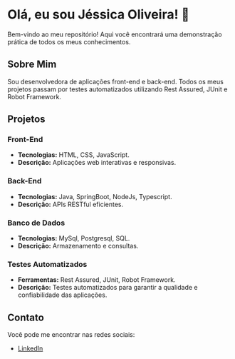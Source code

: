 # Olá, eu sou Jéssica Oliveira! 👋

Bem-vindo ao meu repositório! Aqui você encontrará uma demonstração prática de todos os meus conhecimentos.

## Sobre Mim

Sou desenvolvedora de aplicações front-end e back-end. Todos os meus projetos passam por testes automatizados utilizando Rest Assured, JUnit e Robot Framework.

## Projetos

### Front-End

- **Tecnologias:** HTML, CSS, JavaScript.
- **Descrição:** Aplicações web interativas e responsivas.

### Back-End

- **Tecnologias:** Java, SpringBoot, NodeJs, Typescript.
- **Descrição:** APIs RESTful eficientes.

### Banco de Dados

- **Tecnologias:** MySql, Postgresql, SQL.
- **Descrição:** Armazenamento e consultas.


### Testes Automatizados

- **Ferramentas:** Rest Assured, JUnit, Robot Framework.
- **Descrição:** Testes automatizados para garantir a qualidade e confiabilidade das aplicações.

## Contato

Você pode me encontrar nas redes sociais:

- [LinkedIn](https://www.linkedin.com/in/jessicaroline-developer/)


